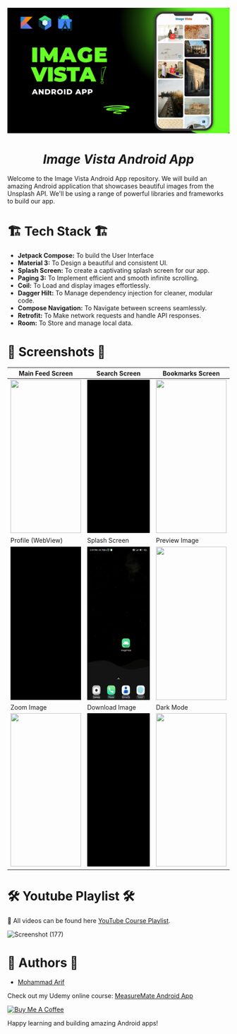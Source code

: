
![0](./readme-assets/0.png)
<h1 align = "center">
<b><i>Image Vista Android App</i></b>
</h1>

Welcome to the Image Vista Android App repository. We will build an amazing Android application that showcases beautiful images from the Unsplash API. We'll be using a range of powerful libraries and frameworks to build our app.

# :building_construction: Tech Stack :building_construction:

- **Jetpack Compose:** To build the User Interface
- **Material 3:** To Design a beautiful and consistent UI.
- **Splash Screen:** To create a captivating splash screen for our app.
- **Paging 3:** To Implement efficient and smooth infinite scrolling.
- **Coil:** To Load and display images effortlessly.
- **Dagger Hilt:** To Manage dependency injection for cleaner, modular code.
- **Compose Navigation:** To Navigate between screens seamlessly.
- **Retrofit:** To Make network requests and handle API responses.
- **Room:** To Store and manage local data.

# :camera_flash: **Screenshots** :camera_flash:

| Main Feed Screen                  | Search Screen                     | Bookmarks Screen                  |
|-----------------------------------|-----------------------------------|-----------------------------------|
| <img width="160" height="347" src="./readme-assets/2.gif"> | <img width="160" height="347" src="./readme-assets/7.gif">  | <img width="160" height="347" src="./readme-assets/8.gif"> |
| Profile (WebView)                 | Splash Screen                     | Preview Image                     | 
| <img width="160" height="347" src="./readme-assets/6.gif"> | <img width="160" height="347" src="./readme-assets/1.gif">  | <img width="160" height="347" src="./readme-assets/3.gif"> |
| Zoom Image                        | Download Image                    | Dark Mode                         |
| <img width="160" height="347" src="./readme-assets/4.gif"> | <img width="160" height="347" src="./readme-assets/5.gif">  | <img width="160" height="347" src="./readme-assets/9.gif"> |


# :hammer_and_wrench: Youtube Playlist :hammer_and_wrench:

🎥 All videos can be found here [YouTube Course Playlist](https://youtube.com/playlist?list=PL1b73-6UjePBns1mFhHNhZvIUXEFNdd8c&si=1xu29HdLqcZJ_RW-).

![Screenshot (177)](https://github.com/CodeInKotLang/ImageVista/assets/110901093/4dbd8638-5464-4bd6-9a1d-54e104da6d13)


# :memo: Authors :memo:
- [Mohammad Arif](https://github.com/CodeInKotLang)

Check out my Udemy online course: [MeasureMate Android App](https://www.udemy.com/course/measuremate/?referralCode=B3DE352F96BC3C3E9E80)


<a href="https://ko-fi.com/mohammadarif" target="_blank"><img src="https://www.buymeacoffee.com/assets/img/custom_images/orange_img.png" alt="Buy Me A Coffee" style="height: 41px !important;width: 174px !important;box-shadow: 0px 3px 2px 0px rgba(190, 190, 190, 0.5) !important;-webkit-box-shadow: 0px 3px 2px 0px rgba(190, 190, 190, 0.5) !important;" ></a>


Happy learning and building amazing Android apps!
